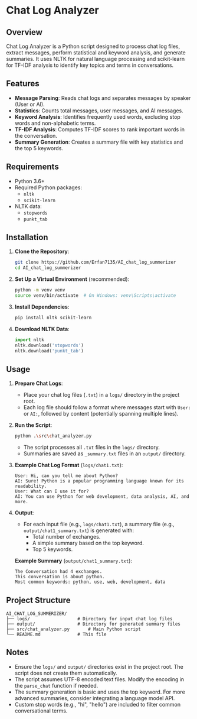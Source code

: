 # Chat Log Analyzer

## Overview
Chat Log Analyzer is a Python script designed to process chat log files, extract messages, perform statistical and keyword analysis, and generate summaries. It uses NLTK for natural language processing and scikit-learn for TF-IDF analysis to identify key topics and terms in conversations.

## Features
- **Message Parsing**: Reads chat logs and separates messages by speaker (User or AI).
- **Statistics**: Counts total messages, user messages, and AI messages.
- **Keyword Analysis**: Identifies frequently used words, excluding stop words and non-alphabetic terms.
- **TF-IDF Analysis**: Computes TF-IDF scores to rank important words in the conversation.
- **Summary Generation**: Creates a summary file with key statistics and the top 5 keywords.

## Requirements
- Python 3.6+
- Required Python packages:
  - `nltk`
  - `scikit-learn`
- NLTK data:
  - `stopwords`
  - `punkt_tab`

## Installation
1. **Clone the Repository**:
   ```bash
   git clone https://github.com/Erfan7135/AI_chat_log_summerizer
   cd AI_chat_log_summerizer
   ```

2. **Set Up a Virtual Environment** (recommended):
   ```bash
   python -m venv venv
   source venv/bin/activate  # On Windows: venv\Scripts\activate
   ```

3. **Install Dependencies**:
   ```bash
   pip install nltk scikit-learn
   ```

4. **Download NLTK Data**:
   ```python
   import nltk
   nltk.download('stopwords')
   nltk.download('punkt_tab')
   ```

## Usage
1. **Prepare Chat Logs**:
   - Place your chat log files (`.txt`) in a `logs/` directory in the project root.
   - Each log file should follow a format where messages start with `User:` or `AI:`, followed by content (potentially spanning multiple lines).

2. **Run the Script**:
   ```bash
   python .\src\chat_analyzer.py
   ```
   - The script processes all `.txt` files in the `logs/` directory.
   - Summaries are saved as `_summary.txt` files in an `output/` directory.

3. **Example Chat Log Format** (`logs/chat1.txt`):
   ```
   User: Hi, can you tell me about Python?
   AI: Sure! Python is a popular programming language known for its readability.
   User: What can I use it for?
   AI: You can use Python for web development, data analysis, AI, and more.
   ```

4. **Output**:
   - For each input file (e.g., `logs/chat1.txt`), a summary file (e.g., `output/chat1_summary.txt`) is generated with:
     - Total number of exchanges.
     - A simple summary based on the top keyword.
     - Top 5 keywords.

   **Example Summary** (`output/chat1_summary.txt`):
   ```
   The Conversation had 4 exchanges.
   This conversation is about python.
   Most common keywords: python, use, web, development, data
   ```

## Project Structure
```
AI_CHAT_LOG_SUMMERIZER/
├── logs/                  # Directory for input chat log files
├── output/                # Directory for generated summary files
├── src/chat_analyzer.py       # Main Python script
└── README.md              # This file
```

## Notes
- Ensure the `logs/` and `output/` directories exist in the project root. The script does not create them automatically.
- The script assumes UTF-8 encoded text files. Modify the encoding in the `parse_chat` function if needed.
- The summary generation is basic and uses the top keyword. For more advanced summaries, consider integrating a language model API.
- Custom stop words (e.g., "hi", "hello") are included to filter common conversational terms.

